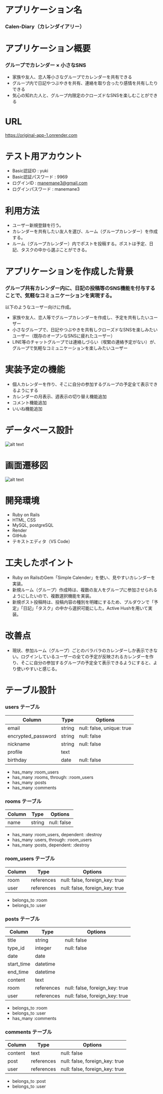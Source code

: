 # アプリケーション名
### Calen-Diary（カレンダイアリー）


# アプリケーション概要
### グループでカレンダー × 小さなSNS
* 家族や友人、恋人等小さなグループでカレンダーを共有できる
* グループ内で日記やつぶやきを共有、連絡を取り合ったり感情を共有したりできる
* 気心の知れた人と、グループ内限定のクローズドなSNSを楽しむことができる


# URL
https://original-app-1.onrender.com


# テスト用アカウント
* Basic認証ID : yuki
* Basic認証パスワード : 9969
* ログインID : manemane3@gmail.com
* ログインパスワード : manemane3


# 利用方法
* ユーザー新規登録を行う。
* カレンダーを共有したい友人を選び、ルーム（グループカレンダー）を作成する。
* ルーム（グループカレンダー）内でポストを投稿する。ポストは予定、日記、タスクの中から選ぶことができる。


# アプリケーションを作成した背景
### グループ共有カレンダー内に、日記の投稿等のSNS機能を付与することで、気軽なコミュニケーションを実現する。
以下のようなユーザー向けに作成。
* 家族や友人、恋人等でグループカレンダーを作成し、予定を共有したいユーザー
* 小さなグループで、日記やつぶやきを共有しクローズドなSNSを楽しみたいユーザー（既存のオープンなSNSに疲れたユーザー）
* LINE等のチャットグループでは連絡しづらい（喫緊の連絡予定がない）が、グループで気軽なコミュニケーションを楽しみたいユーザー


# 実装予定の機能
* 個人カレンダーを作り、そこに自分の参加するグループの予定全て表示できるようにする
* カレンダーの月表示、週表示の切り替え機能追加
* コメント機能追加
* いいね機能追加


# データベース設計
![alt text](<スクリーンショット 2024-04-11 17.01.03.png>)

# 画面遷移図
![alt text](<スクリーンショット 2024-04-11 17.03.09.png>)

# 開発環境
* Ruby on Rails
* HTML, CSS
* MySQL, postgreSQL
* Render
* GitHub
* テキストエディタ（VS Code）


# 工夫したポイント
* Ruby on RailsのGem「Simple Calender」を使い、見やすいカレンダーを実装。
* 新規ルーム（グループ）作成時は、複数の友人をグループに参加させられるようにしたいので、複数選択機能を実装。
* 新規ポスト投稿時は、投稿内容の種別を明確にするため、プルダウンで「予定」「日記」「タスク」の中から選択可能にした。Active Hushを用いて実装。


# 改善点
* 現状、参加ルーム（グループ）ごとのバラバラのカレンダーしか表示できない。ログインしているユーザーの全ての予定が反映されるカレンダーを作り、そこに自分の参加するグループの予定全て表示できるようにすると、より使いやすいと感じる。


# テーブル設計

### users テーブル

| Column                    | Type       | Options                        |
| ------------------------- | ---------- | ------------------------------ |
| email                     | string     | null: false, unique: true      |
| encrypted_password        | string     | null: false                    |
| nickname                  | string     | null: false                    |
| profile                   | text       |                                |
| birthday                  | date       | null: false                    |

- has_many :room_users
- has_many :rooms, through: :room_users
- has_many :posts
- has_many :comments


### rooms テーブル

| Column                    | Type       | Options                        |
| ------------------------- | ---------- | ------------------------------ |
| name                      | string     | null: false                    |

- has_many :room_users, dependent: :destroy
- has_many :users, through: :room_users
- has_many :posts, dependent: :destroy


### room_users テーブル

| Column                    | Type       | Options                        |
| ------------------------- | ---------- | ------------------------------ |
| room                      | references | null: false, foreign_key: true |
| user                      | references | null: false, foreign_key: true |

- belongs_to :room
- belongs_to :user


### posts テーブル

| Column                    | Type       | Options                        |
| ------------------------- | ---------- | ------------------------------ |
| title                     | string     | null: false                    |
| type_id                   | integer    | null: false                    |
| date                      | date       |                                |
| start_time                | datetime   |                                |
| end_time                  | datetime   |                                |
| content                   | text       |                                |
| room                      | references | null: false, foreign_key: true |
| user                      | references | null: false, foreign_key: true |

- belongs_to :room
- belongs_to :user
- has_many :comments


### comments テーブル

| Column                    | Type       | Options                        |
| ------------------------- | ---------- | ------------------------------ |
| content                   | text       | null: false                    |
| post                      | references | null: false, foreign_key: true |
| user                      | references | null: false, foreign_key: true |

- belongs_to :post
- belongs_to :user